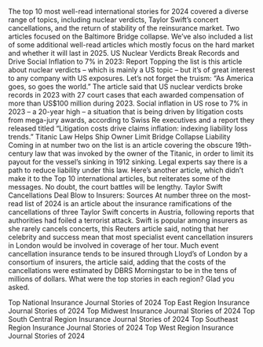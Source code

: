 The top 10 most well-read international stories for 2024 covered a diverse range of topics, including nuclear verdicts, Taylor Swift’s concert cancellations, and the return of stability of the reinsurance market. Two articles focused on the Baltimore Bridge collapse.
We’ve also included a list of some additional well-read articles which mostly focus on the hard market and whether it will last in 2025.
US Nuclear Verdicts Break Records and Drive Social Inflation to 7% in 2023: Report
Topping the list is this article about nuclear verdicts – which is mainly a US topic – but it’s of great interest to any company with US exposures. Let’s not forget the truism: “As America goes, so goes the world.” The article said that US nuclear verdicts broke records in 2023 with 27 court cases that each awarded compensation of more than US$100 million during 2023. Social inflation in US rose to 7% in 2023 – a 20-year high – a situation that is being driven by litigation costs from mega-jury awards, according to Swiss Re executives and a report they released titled “Litigation costs drive claims inflation: indexing liability loss trends.”
Titanic Law Helps Ship Owner Limit Bridge Collapse Liability
Coming in at number two on the list is an article covering the obscure 19th-century law that was invoked by the owner of the Titanic, in order to limit its payout for the vessel’s sinking in 1912 sinking. Legal experts say there is a path to reduce liability under this law. Here’s another article, which didn’t make it to the Top 10 international articles, but reiterates some of the messages. No doubt, the court battles will be lengthy.
Taylor Swift Cancellations Deal Blow to Insurers: Sources
At number three on the most-read list of 2024 is an article about the insurance ramifications of the cancellations of three Taylor Swift concerts in Austria, following reports that authorities had foiled a terrorist attack. Swift is popular among insurers as she rarely cancels concerts, this Reuters article said, noting that her celebrity and success mean that most specialist event cancellation insurers in London would be involved in coverage of her tour. Much event cancellation insurance tends to be insured through Lloyd’s of London by a consortium of insurers, the article said, adding that the costs of the cancellations were estimated by DBRS Morningstar to be in the tens of millions of dollars.
 What were the top stories in each region? Glad you asked.

Top National Insurance Journal Stories of 2024
Top East Region Insurance Journal Stories of 2024
Top Midwest Insurance Journal Stories of 2024
Top South Central Region Insurance Journal Stories of 2024
Top Southeast Region Insurance Journal Stories of 2024
Top West Region Insurance Journal Stories of 2024